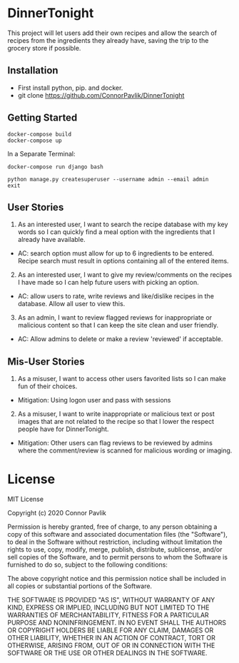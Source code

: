 # DinnerTonight
This project will let users add their own recipes and allow the search of recipes from the ingredients they already have, saving the trip to the grocery store if possible.

## Installation
* First install python, pip. and docker.
* git clone https://github.com/ConnorPavlik/DinnerTonight

## Getting Started
```
docker-compose build
docker-compose up
```
In a Separate Terminal:
```
docker-compose run django bash
```
```
python manage.py createsuperuser --username admin --email admin
exit
```

## User Stories
1. As an interested user, I want to search the recipe database with my key words so I can quickly find a meal option with the ingredients that I already have available.

  - AC: search option must allow for up to 6 ingredients to be entered. Recipe search must result in options containing all of the entered items.

2. As an interested user, I want to give my review/comments on the recipes I have made so I can help future users with picking an option.

  - AC: allow users to rate, write reviews and like/dislike recipes in the database. Allow all user to view this.

3. As an admin, I want to review flagged reviews for inappropriate or malicious content so that I can keep the site clean and user friendly.

  - AC: Allow admins to delete or make a review 'reviewed' if acceptable.

## Mis-User Stories  
1. As a misuser, I want to access other users favorited lists so I can make fun of their choices.

  - Mitigation: Using logon user and pass with sessions

2. As a misuser, I want to write inappropriate or malicious text or post images that are not related to the recipe so that I lower the respect people have for DinnerTonight.

  - Mitigation: Other users can flag reviews to be reviewed by admins where the comment/review is scanned for malicious wording or imaging.

# License
MIT License

Copyright (c) 2020 Connor Pavlik

Permission is hereby granted, free of charge, to any person obtaining a copy
of this software and associated documentation files (the "Software"), to deal
in the Software without restriction, including without limitation the rights
to use, copy, modify, merge, publish, distribute, sublicense, and/or sell
copies of the Software, and to permit persons to whom the Software is
furnished to do so, subject to the following conditions:

The above copyright notice and this permission notice shall be included in all
copies or substantial portions of the Software.

THE SOFTWARE IS PROVIDED "AS IS", WITHOUT WARRANTY OF ANY KIND, EXPRESS OR
IMPLIED, INCLUDING BUT NOT LIMITED TO THE WARRANTIES OF MERCHANTABILITY,
FITNESS FOR A PARTICULAR PURPOSE AND NONINFRINGEMENT. IN NO EVENT SHALL THE
AUTHORS OR COPYRIGHT HOLDERS BE LIABLE FOR ANY CLAIM, DAMAGES OR OTHER
LIABILITY, WHETHER IN AN ACTION OF CONTRACT, TORT OR OTHERWISE, ARISING FROM,
OUT OF OR IN CONNECTION WITH THE SOFTWARE OR THE USE OR OTHER DEALINGS IN THE
SOFTWARE.
